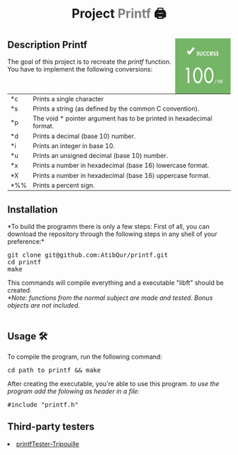 # <p align="center">Project <a style="color:gray;text-decoration:none;" href="https://github.com/AtibQur/printf/blob/master/en.subject.pdf">Printf</a> 🖨️</h1>
<p><img align="right" src="score.png" alt="Score" width="125" height="125"></p>
<h2> Description Printf</h2>   
<p>The goal of this project is to recreate the <em>printf</em> function. You have to implement the following conversions: </p>
<table>
  <tr>
    <td>*c</td>
    <td>Prints a single character</td>
  </tr>
  <tr>
    <td>*s</td>
    <td>Prints a string (as defined by the common C convention).</td>
  </tr>
  <tr>
    <td>*p</td>
    <td>The void * pointer argument has to be printed in hexadecimal format.</td>
  </tr>
  <tr>
    <td>*d</td>
    <td>Prints a decimal (base 10) number.</td>
  </tr>
  <tr>
    <td>*i</td>
    <td>Prints an integer in base 10.</td>
  </tr>
  <tr>
    <td>*u</td>
    <td>Prints an unsigned decimal (base 10) number.</td>
  </tr>
  <tr>
    <td>*x</td>
    <td>Prints a number in hexadecimal (base 16) lowercase format.</td>
  </tr>
  <tr>
    <td>*X</td>
    <td>Prints a number in hexadecimal (base 16) uppercase format.</td>
  </tr>
  <tr>
    <td>*%%</td>
    <td>Prints a percent sign.</td>
  </tr>
</table>

<h2>Installation</h2>
*To build the programm there is only a few steps: First of all, you can download the repository through the following steps in any shell of your preference:*
<br>
<pre>
git clone git@github.com:AtibQur/printf.git
cd printf
make
</pre>
This commands will compile everything and a executable "libft" should be created. 
<br>
<em>*Note: functions from the normal subject are made and tested. Bonus objects are not included.</em>
<br><br>
<h2>Usage 🛠️</h2>

<p>To compile the program, run the following command:</p>
<pre>
cd path_to_printf && make
</pre>
<p>After creating the executable, you're able to use this program. <em>to use the program add the folowing as header in a file:</em></p>

<pre>
#include "printf.h"
</pre>
<h2>Third-party testers</h2>
<li><a href="https://github.com/Tripouille/printfTester">printfTester-Tripouille</a></li>
